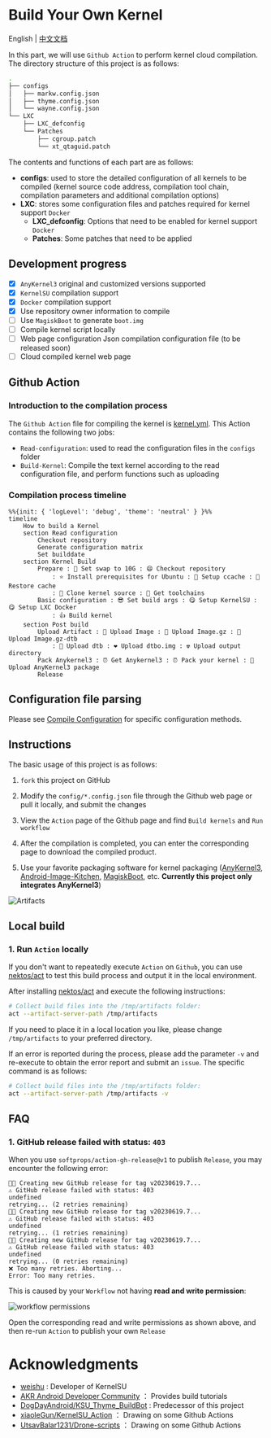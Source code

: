 # Build Your Own Kernel

English | [中文文档](./README.zh_CN.md)

In this part, we will use `Github Action` to perform kernel cloud compilation. The directory structure of this project is as follows:

```sh
.
├── configs
│   ├── markw.config.json
│   ├── thyme.config.json
│   └── wayne.config.json
└── LXC
    ├── LXC_defconfig
    └── Patches
        ├── cgroup.patch
        └── xt_qtaguid.patch
```

The contents and functions of each part are as follows:

- **configs**: used to store the detailed configuration of all kernels to be compiled (kernel source code address, compilation tool chain, compilation parameters and additional compilation options)
- **LXC**: stores some configuration files and patches required for kernel support `Docker`
  - **LXC_defconfig**: Options that need to be enabled for kernel support `Docker`
  - **Patches**: Some patches that need to be applied

## Development progress

- [x] `AnyKernel3` original and customized versions supported
- [x] `KernelSU` compilation support
- [x] `Docker` compilation support
- [x] Use repository owner information to compile
- [ ] Use `MagiskBoot` to generate `boot.img`
- [ ] Compile kernel script locally
- [ ] Web page configuration Json compilation configuration file (to be released soon)
- [ ] Cloud compiled kernel web page

## Github Action

### Introduction to the compilation process

The `Github Action` file for compiling the kernel is [kernel.yml](../.github/workflows/kernel.yml). This Action contains the following two jobs:

- `Read-configuration`: used to read the configuration files in the `configs` folder
- `Build-Kernel`: Compile the text kernel according to the read configuration file, and perform functions such as uploading

### Compilation process timeline

```mermaid
%%{init: { 'logLevel': 'debug', 'theme': 'neutral' } }%%
timeline
    How to build a Kernel
    section Read configuration
        Checkout repository
        Generate configuration matrix
        Set builddate
    section Kernel Build
        Prepare : 📐 Set swap to 10G : 😄 Checkout repository
            : ⭐ Install prerequisites for Ubuntu : 🚄 Setup ccache : 🚅 Restore cache
            : 🌟 Clone kernel source : 💫 Get toolchains
        Basic configuration : 😎 Set build args : 😋 Setup KernelSU : 😋 Setup LXC Docker
            : 👍 Build kernel
    section Post build
        Upload Artifact : 💛 Upload Image : 💙 Upload Image.gz : 💙 Upload Image.gz-dtb
            : 💜 Upload dtb : ❤️ Upload dtbo.img : ☢️ Upload output directory
        Pack Anykernel3 : ⏰ Get Anykernel3 : ⏰ Pack your kernel : 💾 Upload AnyKernel3 package
        Release
```

## Configuration file parsing

Please see [Compile Configuration](./configs/) for specific configuration methods.

## Instructions

The basic usage of this project is as follows:

1. `fork` this project on GitHub

2. Modify the `config/*.config.json` file through the Github web page or pull it locally, and submit the changes

3. View the `Action` page of the Github page and find `Build kernels` and `Run workflow`

4. After the compilation is completed, you can enter the corresponding page to download the compiled product.

5. Use your favorite packaging software for kernel packaging ([AnyKernel3](https://github.com/osm0sis/AnyKernel3), [Android-Image-Kitchen](https://github.com/osm0sis/Android-Image-Kitchen), [MagiskBoot](https://github.com/topjohnwu/Magisk/releases), etc. **Currently this project only integrates AnyKernel3**)

![Artifacts](https://github.com/DogDayAndroid/Android-Builder/blob/main/.assets/artifacts.png?raw=true)

## Local build

### 1. Run `Action` locally

If you don't want to repeatedly execute `Action` on `Github`, you can use [nektos/act](https://github.com/nektos/act) to test this build process and output it in the local environment.

After installing [nektos/act](https://github.com/nektos/act) and execute the following instructions:

```sh
# Collect build files into the /tmp/artifacts folder:
act --artifact-server-path /tmp/artifacts
```

If you need to place it in a local location you like, please change `/tmp/artifacts` to your preferred directory.

If an error is reported during the process, please add the parameter `-v` and re-execute to obtain the error report and submit an `issue`. The specific command is as follows:

```sh
# Collect build files into the /tmp/artifacts folder:
act --artifact-server-path /tmp/artifacts -v
```

## FAQ

### 1. GitHub release failed with status: `403`

When you use `softprops/action-gh-release@v1` to publish `Release`, you may encounter the following error:

```plaintext
👩‍🏭 Creating new GitHub release for tag v20230619.7...
⚠️ GitHub release failed with status: 403
undefined
retrying... (2 retries remaining)
👩‍🏭 Creating new GitHub release for tag v20230619.7...
⚠️ GitHub release failed with status: 403
undefined
retrying... (1 retries remaining)
👩‍🏭 Creating new GitHub release for tag v20230619.7...
⚠️ GitHub release failed with status: 403
undefined
retrying... (0 retries remaining)
❌ Too many retries. Aborting...
Error: Too many retries.
```

This is caused by your `Workflow` not having **read and write permission**:

![workflow permissions](https://github.com/DogDayAndroid/Android-Builder/blob/main/.assets/FAQ/workflow%20permissions.png?raw=true)

Open the corresponding read and write permissions as shown above, and then re-run `Action` to publish your own `Release`

# Acknowledgments

- [weishu](https://github.com/tiann) : Developer of KernelSU
- [AKR Android Developer Community](https://www.akr-developers.com/) ： Provides build tutorials
- [DogDayAndroid/KSU_Thyme_BuildBot](https://github.com/DogDayAndroid/KSU_Thyme_BuildBot) : Predecessor of this project
- [xiaoleGun/KernelSU_Action](https://github.com/xiaoleGun/KernelSU_Action) ： Drawing on some Github Actions
- [UtsavBalar1231/Drone-scripts](https://github.com/UtsavBalar1231/Drone-scripts) ： Drawing on some Github Actions
